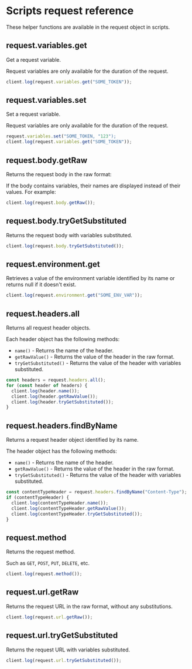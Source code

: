 # Scripts request reference

These helper functions are available in the request object in scripts.

## request.variables.get

Get a request variable.

Request variables are only available for the duration of the request.

```javascript
client.log(request.variables.get("SOME_TOKEN"));
```

## request.variables.set

Set a request variable.

Request variables are only available for the duration of the request.

```javascript
request.variables.set("SOME_TOKEN, "123");
client.log(request.variables.get("SOME_TOKEN"));
```

## request.body.getRaw

Returns the request body in the raw format:

If the body contains variables,
their names are displayed instead of their values.
For example:

```javascript
client.log(request.body.getRaw());
```

## request.body.tryGetSubstituted

Returns the request body with variables substituted.

```javascript
client.log(request.body.tryGetSubstituted());
```

## request.environment.get


Retrieves a value of the environment variable identified
by its name or returns null if it doesn't exist.

```javascript
client.log(request.environment.get("SOME_ENV_VAR"));
```

## request.headers.all

Returns all request header objects.

Each header object has the following methods:

- `name()` - Returns the name of the header.
- `getRawValue()` - Returns the value of the header in the raw format.
- `tryGetSubstituted()` - Returns the value of the header with variables substituted.

```javascript
const headers = request.headers.all();
for (const header of headers) {
  client.log(header.name());
  client.log(header.getRawValue());
  client.log(header.tryGetSubstituted());
}
```

## request.headers.findByName

Returns a request header object identified by its name.

The header object has the following methods:

- `name()` - Returns the name of the header.
- `getRawValue()` - Returns the value of the header in the raw format.
- `tryGetSubstituted()` - Returns the value of the header with variables substituted.

```javascript
const contentTypeHeader = request.headers.findByName("Content-Type");
if (contentTypeHeader) {
  client.log(contentTypeHeader.name());
  client.log(contentTypeHeader.getRawValue());
  client.log(contentTypeHeader.tryGetSubstituted());
}
```

## request.method

Returns the request method.

Such as `GET`, `POST`, `PUT`, `DELETE`, etc.

```javascript
client.log(request.method());
```

## request.url.getRaw

Returns the request URL in the raw format, without any substitutions.

```javascript
client.log(request.url.getRaw());
```

## request.url.tryGetSubstituted

Returns the request URL with variables substituted.

```javascript
client.log(request.url.tryGetSubstituted());
```
